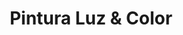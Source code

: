 ---
title: "Pintura Luz & Color"
url: /santa-cruz-de-la-sierra/pintura-luz-und-color/
shop: Farben
---